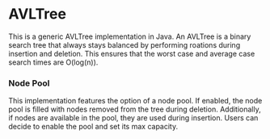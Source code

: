 # AVLTree

This is a generic AVLTree implementation in Java. An AVLTree is a binary search tree that always stays balanced by performing roations during insertion and deletion. This ensures that the worst case and average case search times are O(log(n)).

### Node Pool

This implementation features the option of a node pool. If enabled, the node pool is filled with nodes removed from the tree during deletion. Additionally, if nodes are available in the pool, they are used during insertion. Users can decide to enable the pool and set its max capacity.
